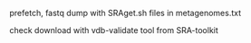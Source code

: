 prefetch, fastq dump with SRAget.sh files in metagenomes.txt

check download with vdb-validate tool from SRA-toolkit
